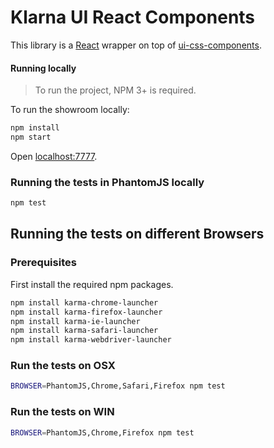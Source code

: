 # Klarna UI React Components

This library is a [React](https://facebook.github.io/react/) wrapper on top of [ui-css-components](https://github.com/klarna/ui-css-components).

#### Running locally

> To run the project, NPM 3+ is required.

To run the showroom locally:

```sh
npm install
npm start
```

Open [localhost:7777](http://localhost:7777/).

### Running the tests in PhantomJS locally

```sh
npm test
```

## Running the tests on different Browsers

### Prerequisites

First install the required npm packages.
```sh
npm install karma-chrome-launcher
npm install karma-firefox-launcher
npm install karma-ie-launcher
npm install karma-safari-launcher
npm install karma-webdriver-launcher
```

### Run the tests on OSX
```sh
BROWSER=PhantomJS,Chrome,Safari,Firefox npm test
```

### Run the tests on WIN
```sh
BROWSER=PhantomJS,Chrome,Firefox npm test
```
